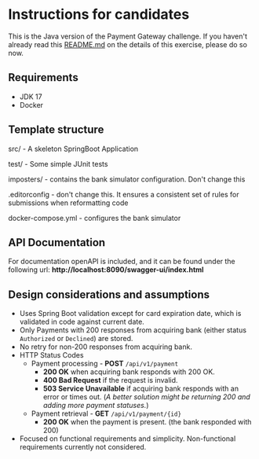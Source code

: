 # Instructions for candidates

This is the Java version of the Payment Gateway challenge. If you haven't already read this [README.md](https://github.com/cko-recruitment/) on the details of this exercise, please do so now.

## Requirements
- JDK 17
- Docker

## Template structure

src/ - A skeleton SpringBoot Application

test/ - Some simple JUnit tests

imposters/ - contains the bank simulator configuration. Don't change this

.editorconfig - don't change this. It ensures a consistent set of rules for submissions when reformatting code

docker-compose.yml - configures the bank simulator


## API Documentation
For documentation openAPI is included, and it can be found under the following url: **http://localhost:8090/swagger-ui/index.html**


## Design considerations and assumptions

- Uses Spring Boot validation except for card expiration date, which is validated in code against
  current date.
- Only Payments with 200 responses from acquiring bank (either status `Authorized` or `Declined`)
  are stored.
- No retry for non-200 responses from acquiring bank.
- HTTP Status Codes
  - Payment processing - **POST** `/api/v1/payment`
    - **200 OK** when acquiring bank responds with 200 OK.
    - **400 Bad Request** if the request is invalid. 
    - **503 Service Unavailable** if acquiring bank responds with an error or times out.
      (*A better solution might be returning 200 and adding more payment statuses.*)
  - Payment retrieval - **GET** `/api/v1/payment/{id}`
    - **200 OK** when the payment is present. (the bank responded with 200)
- Focused on functional requirements and simplicity. Non-functional requirements currently not
  considered.